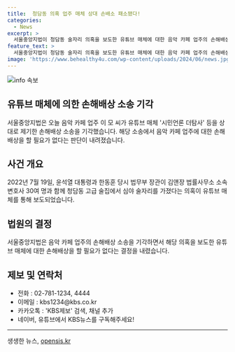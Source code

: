 ```yaml
---
title:  청담동 의혹 업주 매체 상대 손배소 패소됐다!
categories:
  - News
excerpt: >
  서울중앙지법이 청담동 술자리 의혹을 보도한 유튜브 매체에 대한 음악 카페 업주의 손해배상 소송을 기각했습니다. 해당 의혹 속 술자리 장소로 지목된 업주에 대해 법원은 손해배상을 할 필요가 없다고 판단했습니다. 이 소송은 시민언론 더탐사 등을 상대로 이뤄졌습니다. 청담동 술자리 의혹은 윤석열 대통령과 한동훈 당시 법무부 장관이 김앤장 법률사무소 소속 변호사들과 함께 술자리를 가졌다는 내용을 다룬 것으로 알려졌습니다.
feature_text: >
  서울중앙지법이 청담동 술자리 의혹을 보도한 유튜브 매체에 대한 음악 카페 업주의 손해배상 소송을 기각했습니다. 해당 의혹 속 술자리 장소로 지목된 업주에 대해 법원은 손해배상을 할 필요가 없다고 판단했습니다. 이 소송은 시민언론 더탐사 등을 상대로 이뤄졌습니다. 청담동 술자리 의혹은 윤석열 대통령과 한동훈 당시 법무부 장관이 김앤장 법률사무소 소속 변호사들과 함께 술자리를 가졌다는 내용을 다룬 것으로 알려졌습니다.
image: 'https://www.behealthy4u.com/wp-content/uploads/2024/06/news.jpg'
---
```


<p><img src="https://www.behealthy4u.com/wp-content/uploads/2024/06/news.jpg" alt="info 속보" /></p>

<h2 data-ke-size="size26">유튜브 매체에 의한 손해배상 소송 기각</h2>

<p data-ke-size="size16">서울중앙지법은 오늘 음악 카페 업주 이 모 씨가 유튜브 매체 '시민언론 더탐사' 등을 상대로 제기한 손해배상 소송을 기각했습니다. 해당 소송에서 음악 카페 업주에 대한 손해배상을 할 필요가 없다는 판단이 내려졌습니다.</p>

<h2 data-ke-size="size26">사건 개요</h2>

<p data-ke-size="size16">2022년 7월 19일, 윤석열 대통령과 한동훈 당시 법무부 장관이 김앤장 법률사무소 소속 변호사 30여 명과 함께 청담동 고급 술집에서 심야 술자리를 가졌다는 의혹이 유튜브 매체를 통해 보도되었습니다.</p>

<h2 data-ke-size="size26">법원의 결정</h2>

<p data-ke-size="size16">서울중앙지법은 음악 카페 업주의 손해배상 소송을 기각하면서 해당 의혹을 보도한 유튜브 매체에 대한 손해배상을 할 필요가 없다는 결정을 내렸습니다.</p>

<h2 data-ke-size="size26">제보 및 연락처</h2>

<ul>
  <li>전화 : 02-781-1234, 4444</li>
  <li>이메일 : kbs1234@kbs.co.kr</li>
  <li>카카오톡 : 'KBS제보' 검색, 채널 추가</li>
  <li>네이버, 유튜브에서 KBS뉴스를 구독해주세요!</li>
</ul>

<hr>
생생한 뉴스, <a href="https://opensis.kr" rel="dofollow">opensis.kr</a>


